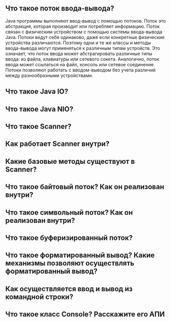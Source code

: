 Что такое поток ввода-вывода?
-----------------------------

Java программы выполняют ввод-вывод с помощью потоков. Поток это абстракция, которая производит или потребляет информацию. Поток связан с физическим устройством с помощью системы ввода-вывода Java. Потоки ведут себя одинаково, даже если конкретные физические устройства различаются. Поэтому одни и те же классы и методы ввода-вывода могут применяться к различным типам устройств. Это означает, что поток ввода может абстрагировать различные типы ввода: из файла, клавиатуры или сетевого сокета. Аналогично, поток ввода может ссылаться на файл, консоль или сетевое соединение. Потоки позволяют работать с вводом-выводом без учета различий между разнообразными устройствами.


Что такое Java IO?
------------------


Что такое Java NIO?
-------------------


Что такое Scanner?
------------------


Как работает Scanner внутри?
----------------------------


Какие базовые методы существуют в Scanner?
------------------------------------------


Что такое байтовый поток? Как он реализован внутри?
---------------------------------------------------


Что такое символьный поток? Как он реализован внутри?
-----------------------------------------------------


Что такое буферизированный поток?
---------------------------------


Что такое форматированный вывод? Какие механизмы позволяют осуществлять форматированный вывод?
----------------------------------------------------------------------------------------------


Как осуществляется ввод и вывод из командной строки?
----------------------------------------------------


Что такое класс Console? Расскажите его АПИ
-------------------------------------------

